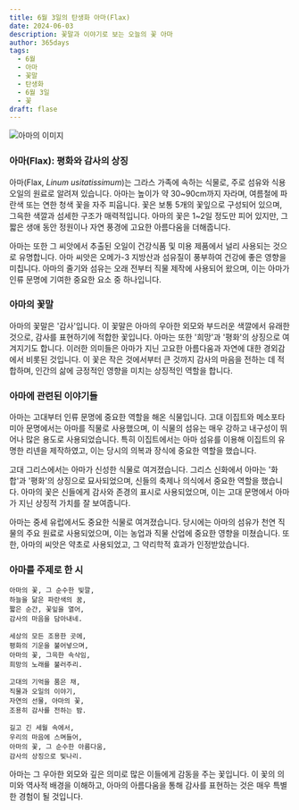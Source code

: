 ```yaml
---
title: 6월 3일의 탄생화 아마(Flax)
date: 2024-06-03
description: 꽃말과 이야기로 보는 오늘의 꽃 아마
author: 365days
tags:
  - 6월
  - 아마
  - 꽃말
  - 탄생화
  - 6월 3일
  - 꽃
draft: flase
---
```


![아마의 이미지](https://cdn.pixabay.com/photo/2020/06/08/04/09/macro-5272869_1280.jpg#center)


### 아마(Flax): 평화와 감사의 상징

아마(Flax, *Linum usitatissimum*)는 그라스 가족에 속하는 식물로, 주로 섬유와 식용 오일의 원료로 알려져 있습니다. 아마는 높이가 약 30~90cm까지 자라며, 여름철에 파란색 또는 연한 청색 꽃을 자주 피웁니다. 꽃은 보통 5개의 꽃잎으로 구성되어 있으며, 그윽한 색깔과 섬세한 구조가 매력적입니다. 아마의 꽃은 1~2일 정도만 피어 있지만, 그 짧은 생애 동안 정원이나 자연 풍경에 고요한 아름다움을 더해줍니다.

아마는 또한 그 씨앗에서 추출된 오일이 건강식품 및 미용 제품에서 널리 사용되는 것으로 유명합니다. 아마 씨앗은 오메가-3 지방산과 섬유질이 풍부하여 건강에 좋은 영향을 미칩니다. 아마의 줄기와 섬유는 오래 전부터 직물 제작에 사용되어 왔으며, 이는 아마가 인류 문명에 기여한 중요한 요소 중 하나입니다.

### 아마의 꽃말

아마의 꽃말은 '감사'입니다. 이 꽃말은 아마의 우아한 외모와 부드러운 색깔에서 유래한 것으로, 감사를 표현하기에 적합한 꽃입니다. 아마는 또한 '희망'과 '평화'의 상징으로 여겨지기도 합니다. 이러한 의미들은 아마가 지닌 고요한 아름다움과 자연에 대한 경외감에서 비롯된 것입니다. 이 꽃은 작은 것에서부터 큰 것까지 감사의 마음을 전하는 데 적합하며, 인간의 삶에 긍정적인 영향을 미치는 상징적인 역할을 합니다.

### 아마에 관련된 이야기들

아마는 고대부터 인류 문명에 중요한 역할을 해온 식물입니다. 고대 이집트와 메소포타미아 문명에서는 아마를 직물로 사용했으며, 이 식물의 섬유는 매우 강하고 내구성이 뛰어나 많은 용도로 사용되었습니다. 특히 이집트에서는 아마 섬유를 이용해 이집트의 유명한 리넨을 제작하였고, 이는 당시의 의복과 장식에 중요한 역할을 했습니다.

고대 그리스에서는 아마가 신성한 식물로 여겨졌습니다. 그리스 신화에서 아마는 '화합'과 '평화'의 상징으로 묘사되었으며, 신들의 축제나 의식에서 중요한 역할을 했습니다. 아마의 꽃은 신들에게 감사와 존경의 표시로 사용되었으며, 이는 고대 문명에서 아마가 지닌 상징적 가치를 잘 보여줍니다.

아마는 중세 유럽에서도 중요한 식물로 여겨졌습니다. 당시에는 아마의 섬유가 천연 직물의 주요 원료로 사용되었으며, 이는 농업과 직물 산업에 중요한 영향을 미쳤습니다. 또한, 아마의 씨앗은 약초로 사용되었고, 그 약리학적 효과가 인정받았습니다.

### 아마를 주제로 한 시

```
아마의 꽃, 그 순수한 빛깔,
하늘을 닮은 파란색의 꿈,
짧은 순간, 꽃잎을 열어,
감사의 마음을 담아내네.

세상의 모든 조용한 곳에,
평화의 기운을 불어넣으며,
아마의 꽃, 그윽한 속삭임,
희망의 노래를 불러주리.

고대의 기억을 품은 채,
직물과 오일의 이야기,
자연의 선물, 아마의 꽃,
조용히 감사를 전하는 밤.

길고 긴 세월 속에서,
우리의 마음에 스며들어,
아마의 꽃, 그 순수한 아름다움,
감사의 상징으로 빛나리.
```

아마는 그 우아한 외모와 깊은 의미로 많은 이들에게 감동을 주는 꽃입니다. 이 꽃의 의미와 역사적 배경을 이해하고, 아마의 아름다움을 통해 감사를 표현하는 것은 매우 특별한 경험이 될 것입니다.